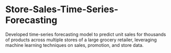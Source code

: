# Store-Sales-Time-Series-Forecasting
Developed time-series forecasting model to predict unit sales for thousands of products across multiple stores of a large grocery retailer, leveraging machine learning techniques on sales, promotion, and store data.
